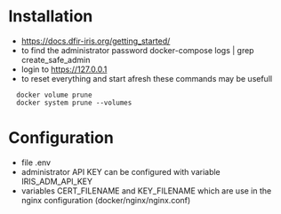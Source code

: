 # Installation

* https://docs.dfir-iris.org/getting_started/
* to find the administrator password
  docker-compose logs | grep create_safe_admin
* login to https://127.0.0.1
* to reset everything and start afresh these commands may be usefull
```
  docker volume prune
  docker system prune --volumes
```

# Configuration

* file .env
* administrator API KEY can be configured with variable IRIS_ADM_API_KEY
* variables CERT_FILENAME and KEY_FILENAME which are use in the nginx configuration (docker/nginx/nginx.conf)

